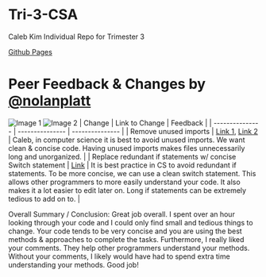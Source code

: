 # Tri-3-CSA

Caleb Kim Individual Repo for Trimester 3

[Github Pages](https://calebkimsd.github.io/Tri-3-CSA/)

# Peer Feedback & Changes by [@nolanplatt](https://github.com/nolanplatt)
![Image 1](https://imgur.com/a/E68ITmV)
![Image 2](https://imgur.com/a/po4WXOs)
| Change | Link to Change | Feedback |
| --------------- | --------------- | --------------- |
| Remove unused imports | [Link 1](https://github.com/calebkimsd/Tri-3-CSA/commit/6d50afc033d54276dc8eab6bff943c159558f67a), [Link 2](https://github.com/calebkimsd/Tri-3-CSA/commit/09ff5ee746c8f30897115a1904b6096cbd771803) | Caleb, in computer science it is best to avoid unused imports. We want clean & concise code. Having unused imports makes files unnecessarily long and unorganized.  |
| Replace redundant if statements w/ concise Switch statement | [Link](https://github.com/calebkimsd/Tri-3-CSA/commit/b67e86a5441504a3d054a1189c747864030d8cda) | It is best practice in CS to avoid redundant if statements. To be more concise, we can use a clean switch statement. This allows other programmers to more easily understand your code. It also makes it a lot easier to edit later on. Long if statements can be extremely tedious to add on to.  |

Overall Summary / Conclusion: Great job overall. I spent over an hour looking through your code and I could only find small and tedious things to change. Your code tends to be very concise and you are using the best methods & approaches to complete the tasks. Furthermore, I really liked your comments. They help other programmers understand your methods. Without your comments, I likely would have had to spend extra time understanding your methods. Good job!

